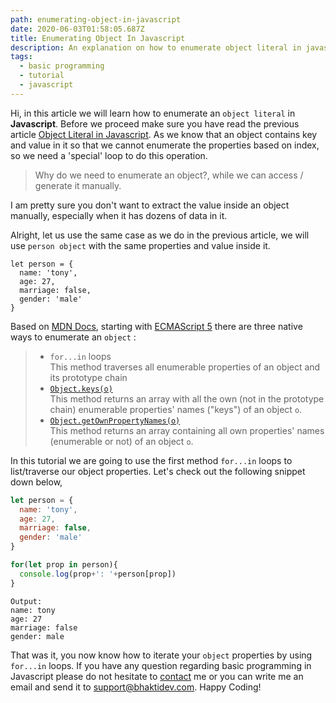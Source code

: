 ```yaml
---
path: enumerating-object-in-javascript
date: 2020-06-03T01:58:05.687Z
title: Enumerating Object In Javascript
description: An explanation on how to enumerate object literal in javascript
tags:
  - basic programming
  - tutorial
  - javascript
---
```

Hi, in this article we will learn how to enumerate an `object literal` in **Javascript**. Before we proceed make sure you have read the previous article [Object Literal in Javascript](https://www.bhaktidev.com/blog/object-literal-in-javascript/). As we know that an object contains key and value in it so that we cannot enumerate the properties based on index, so we need a 'special' loop to do this operation. 

> Why do we need to enumerate an object?, while we can access / generate it manually.

I am pretty sure you don't want to extract the value inside an object manually, especially when it has dozens of data in it.

Alright, let us use the same case as we do in the previous article, we will use `person object` with the same properties and value inside it.

```properties
let person = {
  name: 'tony',
  age: 27,
  marriage: false,
  gender: 'male'
}
```

Based on [MDN Docs](https://developer.mozilla.org/en-US/docs/Web/JavaScript/Guide/Working_with_Objects), starting with [ECMAScript 5](https://developer.mozilla.org/en-US/docs/Archive/Web/JavaScript/New_in_JavaScript/ECMAScript_5_support_in_Mozilla) there are three native ways to enumerate an `object` :

> * `for...in` loops\
>   This method traverses all enumerable properties of an object and its prototype chain
> * [`Object.keys(o)`](https://developer.mozilla.org/en-US/docs/Web/JavaScript/Reference/Global_Objects/Object/keys)\
>   This method returns an array with all the own (not in the prototype chain) enumerable properties' names ("keys") of an object `o`.
> * [`Object.getOwnPropertyNames(o)`](https://developer.mozilla.org/en-US/docs/Web/JavaScript/Reference/Global_Objects/Object/getOwnPropertyNames)\
>   This method returns an array containing all own properties' names (enumerable or not) of an object `o`.

In this tutorial we are going to use the first method `for...in` loops to list/traverse our object properties. Let's check out the following snippet down below,

```javascript
let person = {
  name: 'tony',
  age: 27,
  marriage: false,
  gender: 'male'
}

for(let prop in person){
  console.log(prop+': '+person[prop])
}
```



```
Output: 
name: tony 
age: 27 
marriage: false 
gender: male 
```

That was it, you now know how to iterate your `object` properties by using `for...in` loops. If you have any question regarding basic programming in Javascript please do not hesitate to [contact](https://www.bhaktidev.com/contact/) me or you can write me an email and send it to support@bhaktidev.com. Happy Coding!